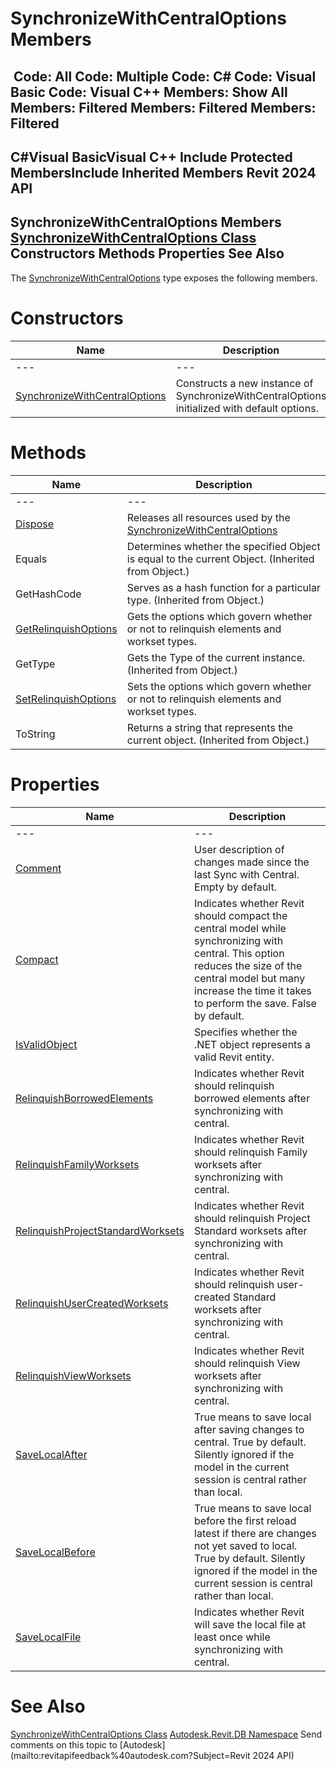 # SynchronizeWithCentralOptions Members

﻿
 Code: All Code: Multiple Code: C# Code: Visual Basic Code: Visual C++  Members: Show All Members: Filtered Members: Filtered Members: Filtered   
---  
C#Visual BasicVisual C++
Include Protected MembersInclude Inherited Members
Revit 2024 API  
---  
SynchronizeWithCentralOptions Members  
[SynchronizeWithCentralOptions Class](96eaf3af-971d-da6d-a857-88d6e602ffd4.md "SynchronizeWithCentralOptions Class") Constructors Methods Properties See Also  
---  
The [SynchronizeWithCentralOptions](96eaf3af-971d-da6d-a857-88d6e602ffd4.md "SynchronizeWithCentralOptions Class") type exposes the following members.
# Constructors
| Name | Description |
| --- | --- |
| --- | --- | --- |
| [SynchronizeWithCentralOptions](cf9b4e29-c004-534f-51b8-56abda16c82b.md "SynchronizeWithCentralOptions Constructor") | Constructs a new instance of SynchronizeWithCentralOptions initialized with default options. |

# Methods
| Name | Description |
| --- | --- |
| --- | --- | --- |
| [Dispose](96380c66-ab5c-bae2-9871-58d3d38100c5.md "Dispose Method") | Releases all resources used by the [SynchronizeWithCentralOptions](96eaf3af-971d-da6d-a857-88d6e602ffd4.md "SynchronizeWithCentralOptions Class") |
| Equals | Determines whether the specified Object is equal to the current Object. (Inherited from Object.) |
| GetHashCode | Serves as a hash function for a particular type.  (Inherited from Object.) |
| [GetRelinquishOptions](445e3c8a-6a98-0c88-a5f7-7c38d0d57fec.md "GetRelinquishOptions Method") | Gets the options which govern whether or not to relinquish elements and workset types. |
| GetType | Gets the Type of the current instance. (Inherited from Object.) |
| [SetRelinquishOptions](0ebff269-60c0-6907-b6a9-45cec4e0e447.md "SetRelinquishOptions Method") | Sets the options which govern whether or not to relinquish elements and workset types. |
| ToString | Returns a string that represents the current object. (Inherited from Object.) |

# Properties
| Name | Description |
| --- | --- |
| --- | --- | --- |
| [Comment](69f35c0d-2570-8f9d-9518-172b9a22f077.md "Comment Property") | User description of changes made since the last Sync with Central. Empty by default. |
| [Compact](23e58fe5-72f4-5d13-1003-d35f8ad3b25f.md "Compact Property") | Indicates whether Revit should compact the central model while synchronizing with central. This option reduces the size of the central model but many increase the time it takes to perform the save. False by default. |
| [IsValidObject](03ced8e5-beb5-1582-b43c-5a97b937578c.md "IsValidObject Property") | Specifies whether the .NET object represents a valid Revit entity. |
| [RelinquishBorrowedElements](7e9e417f-2290-7640-8142-56c452b64c13.md "RelinquishBorrowedElements Property") | Indicates whether Revit should relinquish borrowed elements after synchronizing with central. |
| [RelinquishFamilyWorksets](31e99e30-5a40-d2c8-f5e0-1c639b392beb.md "RelinquishFamilyWorksets Property") | Indicates whether Revit should relinquish Family worksets after synchronizing with central. |
| [RelinquishProjectStandardWorksets](c4643179-2e12-dba9-45e2-ac45c4f2014d.md "RelinquishProjectStandardWorksets Property") | Indicates whether Revit should relinquish Project Standard worksets after synchronizing with central. |
| [RelinquishUserCreatedWorksets](680601bc-19b8-2ff6-2b8a-75814650b464.md "RelinquishUserCreatedWorksets Property") | Indicates whether Revit should relinquish user-created Standard worksets after synchronizing with central. |
| [RelinquishViewWorksets](38ead435-3f4a-993e-9095-e55be8a7e537.md "RelinquishViewWorksets Property") | Indicates whether Revit should relinquish View worksets after synchronizing with central. |
| [SaveLocalAfter](636d5979-3eca-0425-2ef4-352452daeeaf.md "SaveLocalAfter Property") | True means to save local after saving changes to central. True by default. Silently ignored if the model in the current session is central rather than local. |
| [SaveLocalBefore](08acd3c1-af30-9cf5-55cb-c09f1df64c20.md "SaveLocalBefore Property") | True means to save local before the first reload latest if there are changes not yet saved to local. True by default. Silently ignored if the model in the current session is central rather than local. |
| [SaveLocalFile](02d064b9-a637-b7d3-0f86-3821bcbb472d.md "SaveLocalFile Property") | Indicates whether Revit will save the local file at least once while synchronizing with central. |

# See Also
[SynchronizeWithCentralOptions Class](96eaf3af-971d-da6d-a857-88d6e602ffd4.md "SynchronizeWithCentralOptions Class")
[Autodesk.Revit.DB Namespace](87546ba7-461b-c646-cbb1-2cb8f5bff8b2.md "Autodesk.Revit.DB Namespace")
Send comments on this topic to [Autodesk](mailto:revitapifeedback%40autodesk.com?Subject=Revit 2024 API)